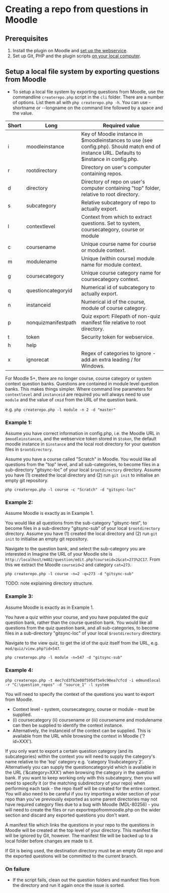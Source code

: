 # Creating a repo from questions in Moodle

## Prerequisites

1. Install the plugin on Moodle and [set up the webservice](webservicesetup.md).
2. Set up Git, PHP and the plugin scripts [on your local computer](localsetup.md).

## Setup a local file system by exporting questions from Moodle

- To setup a local file system by exporting questions from Moodle, use the commandline `createrepo.php` script in the `cli` folder. There are a number of options. List them all with `php createrepo.php -h`. You can use -shortname or --longname on the command line followed by a space and the value.

|Short|Long|Required value|
|-|-|-|
|i|moodleinstance|Key of Moodle instance in $moodleinstances to use (see config.php). Should match end of instance URL. Defaults to $instance in config.php.|
|r|rootdirectory|Directory on user's computer containing repos.|
|d|directory|Directory of repo on user's computer containing "top" folder, relative to root directory.|
|s|subcategory|Relative subcategory of repo to actually export.|
|l|contextlevel|Context from which to extract questions. Set to system, coursecategory, course or module
|c|coursename|Unique course name for course or module context.
|m|modulename|Unique (within course) module name for module context.
|g|coursecategory|Unique course category name for coursecategory context.
|q|questioncategoryid|Numerical id of subcategory to actually export.
|n|instanceid|Numerical id of the course, module of course category.
|p|nonquizmanifestpath|Quiz export: Filepath of non-quiz manifest file relative to root directory.|
|t|token|Security token for webservice.
|h|help|
|x|ignorecat|Regex of categories to ignore - add an extra leading / for Windows.

For Moodle 5+, there are no longer course, course category or system context question banks. Questions are contained in module level question banks. This makes things simpler. Where command line parameters for `contextlevel` and `instanceid` are required you will always need to use `module` and the value of `cmid` from the URL of the question bank.

e.g. `php createrepo.php -l module -n 2 -d "master"`

### Example 1:

Assume you have correct information in config.php, i.e. the Moodle URL in `$moodleinstances`, and the webservice token stored in `$token`, the default moodle instance in `$instance` and the local root directory for your question files in `$rootdirectory`.

Assume you have a course called "Scratch" in Moodle.  You would like all questions from the "top" level, and all sub-categories, to become files in a sub-directory "gitsync-loc" of your local `$rootdirectory` directory.  Assume you have (1) created the local directory and (2) run `git init` to initialise an empty git repository.

`php createrepo.php -l course -c "Scratch" -d "gitsync-loc" `

### Example 2:

Assume Moodle is exactly as in Example 1.

You would like all questions from the sub-category "gitsync-test", to become files in a sub-directory "gitsync-sub" of your local `$rootdirectory` directory.  Assume you have (1) created the local directory and (2) run `git init` to initialise an empty git repository.

Navigate to the question bank, and select the sub-category you are interested in 
Imagine the URL of your Moodle site is `http://localhost/m402/question/edit.php?courseid=2&cat=273%2C17`.
From this we extract the Moodle `courseid=2` and category `cat=273`.

`php createrepo.php -l course -n=2 -q=273 -d "gitsync-sub"`

TODO: note explaining directory structure.

### Example 3:

Assume Moodle is exactly as in Example 1.

You have a quiz within your course, and you have populated the _quiz_ question bank, rather than the course question bank.  You would like all questions from the quiz question bank,  and all sub-categories, to become files in a sub-directory "gitsync-loc" of your local `$rootdirectory` directory.

Navigate to the view quiz, to get the id of the quiz itself from the URL, e.g. `mod/quiz/view.php?id=547`.  

`php createrepo.php -l module -n=547 -d "gitsync-sub"`

### Example 4:

`php createrepo.php -t 4ec7cd3f62e08f595df5e9c90ea7cfcd -i edmundlocal -r "C:\question_repos" -d "source_1" -l system`

You will need to specify the context of the questions you want to export from Moodle.
- Context level - system, coursecategory, course or module - must be supplied.
- (i) coursecategory (ii) coursename or (iii) coursename and modulename can then be supplied to identify the context instance.
- Alternatively, the instanceid of the context can be supplied. This is available from the URL while browsing the context in Moodle ('?id=XXX').

If you only want to export a certain question category (and its subcategories) within the context you will need to supply the category's name relative to the 'top' category e.g. 'category 1/subcategory 2'. Alternatively you can supply the questioncategoryid which is available in the URL ('&category=XXX') when browsing the category in the question bank. If you want to keep working only with this subcategory, then you will need to specify it (or the matching subdirectory of your repo) when performing each task - the repo itself will be created for the entire context. You will also need to be careful if you try importing a wider section of your repo than you've previously exported as some parent directories may not have required category files due to a bug with Moodle (MDL-80256) - you will need to create the files or run exportrepofrommoodle.php on the wider section and discard any exported questions you don't want.

A manifest file which links the questions in your repo to the questions in Moodle will be created at the top level of your directory. This manifest file will be ignored by Git, however. The manifest file will be backed up to a local folder before changes are made to it.

If Git is being used, the destination directory must be an empty Git repo and the exported questions will be committed to the current branch.

### On failure
- If the script fails, clean out the question folders and manifest files from the directory and run it again once the issue is sorted.
